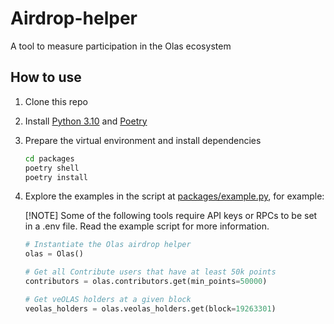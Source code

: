 # Airdrop-helper

A tool to measure participation in the Olas ecosystem


## How to use

1. Clone this repo

2. Install [Python 3.10](https://www.python.org/downloads/) and [Poetry](https://python-poetry.org/docs/)

3. Prepare the virtual environment and install dependencies
    ```bash
    cd packages
    poetry shell
    poetry install
    ```

4. Explore the examples in the script at [packages/example.py](https://github.com/valory-xyz/airdrop-helper/blob/main/packages/example.py), for example:

    [!NOTE] Some of the following tools require API keys or RPCs to be set in a .env file. Read the example script for more information.

    ```python
    # Instantiate the Olas airdrop helper
    olas = Olas()

    # Get all Contribute users that have at least 50k points
    contributors = olas.contributors.get(min_points=50000)

    # Get veOLAS holders at a given block
    veolas_holders = olas.veolas_holders.get(block=19263301)
    ``````